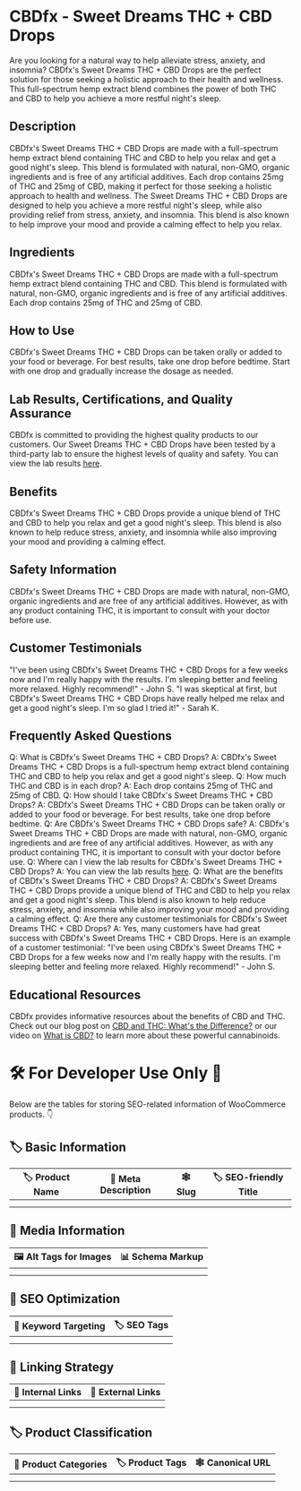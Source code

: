 # CBDfx - Sweet Dreams THC + CBD Drops
Are you looking for a natural way to help alleviate stress, anxiety, and insomnia? CBDfx's Sweet Dreams THC + CBD Drops are the perfect solution for those seeking a holistic approach to their health and wellness. This full-spectrum hemp extract blend combines the power of both THC and CBD to help you achieve a more restful night's sleep.
## Description
CBDfx's Sweet Dreams THC + CBD Drops are made with a full-spectrum hemp extract blend containing THC and CBD to help you relax and get a good night's sleep. This blend is formulated with natural, non-GMO, organic ingredients and is free of any artificial additives. Each drop contains 25mg of THC and 25mg of CBD, making it perfect for those seeking a holistic approach to health and wellness. 
The Sweet Dreams THC + CBD Drops are designed to help you achieve a more restful night's sleep, while also providing relief from stress, anxiety, and insomnia. This blend is also known to help improve your mood and provide a calming effect to help you relax. 
## Ingredients
CBDfx's Sweet Dreams THC + CBD Drops are made with a full-spectrum hemp extract blend containing THC and CBD. This blend is formulated with natural, non-GMO, organic ingredients and is free of any artificial additives. Each drop contains 25mg of THC and 25mg of CBD.
## How to Use
CBDfx's Sweet Dreams THC + CBD Drops can be taken orally or added to your food or beverage. For best results, take one drop before bedtime. Start with one drop and gradually increase the dosage as needed.
## Lab Results, Certifications, and Quality Assurance
CBDfx is committed to providing the highest quality products to our customers. Our Sweet Dreams THC + CBD Drops have been tested by a third-party lab to ensure the highest levels of quality and safety. You can view the lab results [here](www.cbdfx.com/lab-results).
## Benefits
CBDfx's Sweet Dreams THC + CBD Drops provide a unique blend of THC and CBD to help you relax and get a good night's sleep. This blend is also known to help reduce stress, anxiety, and insomnia while also improving your mood and providing a calming effect.
## Safety Information
CBDfx's Sweet Dreams THC + CBD Drops are made with natural, non-GMO, organic ingredients and are free of any artificial additives. However, as with any product containing THC, it is important to consult with your doctor before use.
## Customer Testimonials
"I've been using CBDfx's Sweet Dreams THC + CBD Drops for a few weeks now and I'm really happy with the results. I'm sleeping better and feeling more relaxed. Highly recommend!" - John S.
"I was skeptical at first, but CBDfx's Sweet Dreams THC + CBD Drops have really helped me relax and get a good night's sleep. I'm so glad I tried it!" - Sarah K.
## Frequently Asked Questions
Q: What is CBDfx's Sweet Dreams THC + CBD Drops?
A: CBDfx's Sweet Dreams THC + CBD Drops is a full-spectrum hemp extract blend containing THC and CBD to help you relax and get a good night's sleep.
Q: How much THC and CBD is in each drop?
A: Each drop contains 25mg of THC and 25mg of CBD.
Q: How should I take CBDfx's Sweet Dreams THC + CBD Drops?
A: CBDfx's Sweet Dreams THC + CBD Drops can be taken orally or added to your food or beverage. For best results, take one drop before bedtime.
Q: Are CBDfx's Sweet Dreams THC + CBD Drops safe?
A: CBDfx's Sweet Dreams THC + CBD Drops are made with natural, non-GMO, organic ingredients and are free of any artificial additives. However, as with any product containing THC, it is important to consult with your doctor before use.
Q: Where can I view the lab results for CBDfx's Sweet Dreams THC + CBD Drops?
A: You can view the lab results [here](www.cbdfx.com/lab-results).
Q: What are the benefits of CBDfx's Sweet Dreams THC + CBD Drops?
A: CBDfx's Sweet Dreams THC + CBD Drops provide a unique blend of THC and CBD to help you relax and get a good night's sleep. This blend is also known to help reduce stress, anxiety, and insomnia while also improving your mood and providing a calming effect.
Q: Are there any customer testimonials for CBDfx's Sweet Dreams THC + CBD Drops?
A: Yes, many customers have had great success with CBDfx's Sweet Dreams THC + CBD Drops. Here is an example of a customer testimonial: "I've been using CBDfx's Sweet Dreams THC + CBD Drops for a few weeks now and I'm really happy with the results. I'm sleeping better and feeling more relaxed. Highly recommend!" - John S.
## Educational Resources
CBDfx provides informative resources about the benefits of CBD and THC. Check out our blog post on [CBD and THC: What's the Difference?](https://www.cbdfx.com/blogs/cbd-101/cbd-vs-thc-whats-the-difference) or our video on [What is CBD?](https://www.youtube.com/watch?v=6_OjNbN5gxo) to learn more about these powerful cannabinoids.
# 🛠️ For Developer Use Only 🔐

Below are the tables for storing SEO-related information of WooCommerce products. 👇

## 🏷️ Basic Information 

| 🏷️ Product Name | 📝 Meta Description | 🕸️ Slug | 🏷️ SEO-friendly Title |
| -------------- | ------------------ | ------ | ---------------------- |
|                |                    |        |                        |
|                |                    |        |                        |

## 📸 Media Information

| 🖼️ Alt Tags for Images | 📊 Schema Markup |
| --------------------- | --------------- |
|                       |                 |
|                       |                 |

## 🔎 SEO Optimization

| 🎯 Keyword Targeting | 🏷️ SEO Tags |
| ------------------- | ---------- |
|                     |            |
|                     |            |

## 🔗 Linking Strategy 

| 🔗 Internal Links | 🔗 External Links |
| ---------------- | ---------------- |
|                  |                  |
|                  |                  |

## 🏷️ Product Classification 

| 📂 Product Categories | 🏷️ Product Tags | 🕸️ Canonical URL |
| ------------------ | ------------ | ------------- |
|                    |              |               |
|                    |              |               |
